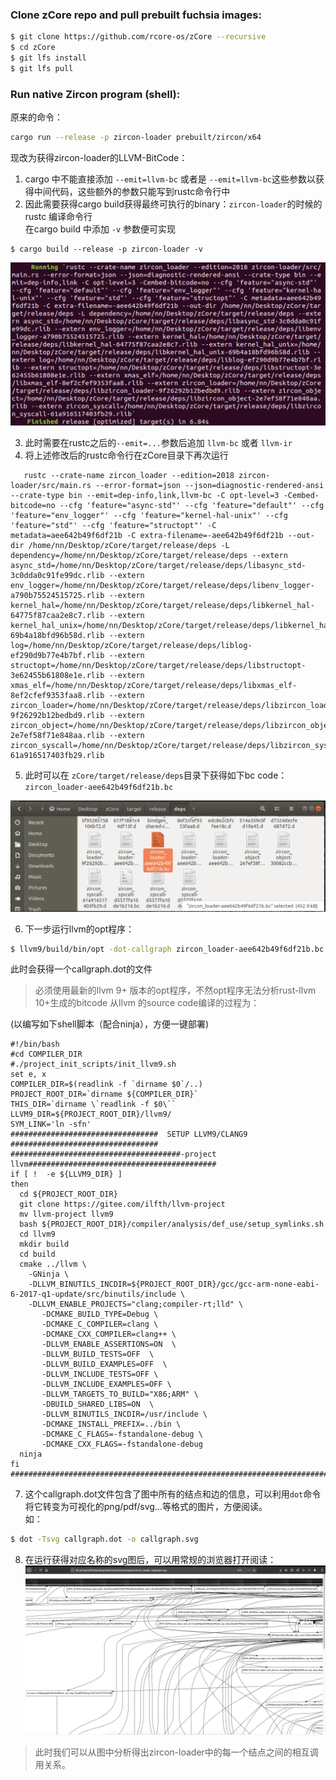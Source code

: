 ### Clone zCore repo and pull prebuilt fuchsia images:
```sh
$ git clone https://github.com/rcore-os/zCore --recursive
$ cd zCore
$ git lfs install
$ git lfs pull
```

### Run native Zircon program (shell):
原来的命令：
```sh
cargo run --release -p zircon-loader prebuilt/zircon/x64
```
现改为获得zircon-loader的LLVM-BitCode：
1. cargo 中不能直接添加 `--emit=llvm-bc` 或者是 `--emit=llvm-bc`这些参数以获得中间代码，这些额外的参数只能写到rustc命令行中
2. 因此需要获得cargo build获得最终可执行的binary：`zircon-loader`的时候的rustc 编译命令行  
   在cargo build 中添加 `-v` 参数便可实现
```shell
$ cargo build --release -p zircon-loader -v
```
![get_rustc_cmd](img/get_rustc_cmd.png) 

3. 此时需要在rustc之后的`--emit=...`参数后追加 `llvm-bc` 或者 `llvm-ir`
4. 将上述修改后的rustc命令行在zCore目录下再次运行
```shell
   rustc --crate-name zircon_loader --edition=2018 zircon-loader/src/main.rs --error-format=json --json=diagnostic-rendered-ansi --crate-type bin --emit=dep-info,link,llvm-bc -C opt-level=3 -Cembed-bitcode=no --cfg 'feature="async-std"' --cfg 'feature="default"' --cfg 'feature="env_logger"' --cfg 'feature="kernel-hal-unix"' --cfg 'feature="std"' --cfg 'feature="structopt"' -C metadata=aee642b49f6df21b -C extra-filename=-aee642b49f6df21b --out-dir /home/nn/Desktop/zCore/target/release/deps -L dependency=/home/nn/Desktop/zCore/target/release/deps --extern async_std=/home/nn/Desktop/zCore/target/release/deps/libasync_std-3c0dda0c91fe99dc.rlib --extern env_logger=/home/nn/Desktop/zCore/target/release/deps/libenv_logger-a790b75524515725.rlib --extern kernel_hal=/home/nn/Desktop/zCore/target/release/deps/libkernel_hal-64775f87caa2e8c7.rlib --extern kernel_hal_unix=/home/nn/Desktop/zCore/target/release/deps/libkernel_hal_unix-69b4a18bfd96b58d.rlib --extern log=/home/nn/Desktop/zCore/target/release/deps/liblog-ef290d9b77e4b7bf.rlib --extern structopt=/home/nn/Desktop/zCore/target/release/deps/libstructopt-3e62455b61808e1e.rlib --extern xmas_elf=/home/nn/Desktop/zCore/target/release/deps/libxmas_elf-8ef2cfef9353faa8.rlib --extern zircon_loader=/home/nn/Desktop/zCore/target/release/deps/libzircon_loader-9f26292b12bedbd9.rlib --extern zircon_object=/home/nn/Desktop/zCore/target/release/deps/libzircon_object-2e7ef58f71e848aa.rlib --extern zircon_syscall=/home/nn/Desktop/zCore/target/release/deps/libzircon_syscall-61a916517403fb29.rlib
```

5. 此时可以在 `zCore/target/release/deps`目录下获得如下bc code：`zircon_loader-aee642b49f6df21b.bc`  

![get_the_bitcode](img/get_the_bitcode.png)  

6. 下一步运行llvm的opt程序：
```sh
$ llvm9/build/bin/opt -dot-callgraph zircon_loader-aee642b49f6df21b.bc
```
此时会获得一个callgraph.dot的文件  

> 必须使用最新的llvm 9+ 版本的opt程序，不然opt程序无法分析rust-llvm 10+生成的bitcode
> 从llvm 的source code编译的过程为：

(以编写如下shell脚本（配合ninja），方便一键部署)

```shell
#!/bin/bash
#cd COMPILER_DIR
#./project_init_scripts/init_llvm9.sh
set e, x
COMPILER_DIR=$(readlink -f `dirname $0`/..)
PROJECT_ROOT_DIR=`dirname ${COMPILER_DIR}`
THIS_DIR=`dirname \`readlink -f $0\``
LLVM9_DIR=${PROJECT_ROOT_DIR}/llvm9/
SYM_LINK='ln -sfn'
#################################  SETUP LLVM9/CLANG9  #################################
######################################-project llvm##########################################
if [ !  -e ${LLVM9_DIR} ]
then
  cd ${PROJECT_ROOT_DIR}
  git clone https://gitee.com/ilfth/llvm-project 
  mv llvm-project llvm9
  bash ${PROJECT_ROOT_DIR}/compiler/analysis/def_use/setup_symlinks.sh
  cd llvm9
  mkdir build
  cd build 
  cmake ../llvm \
    -GNinja \
    -DLLVM_BINUTILS_INCDIR=${PROJECT_ROOT_DIR}/gcc/gcc-arm-none-eabi-6-2017-q1-update/src/binutils/include \
    -DLLVM_ENABLE_PROJECTS="clang;compiler-rt;lld" \
       -DCMAKE_BUILD_TYPE=Debug \
       -DCMAKE_C_COMPILER=clang \
       -DCMAKE_CXX_COMPILER=clang++ \
       -DLLVM_ENABLE_ASSERTIONS=ON  \
       -DLLVM_BUILD_TESTS=OFF  \
       -DLLVM_BUILD_EXAMPLES=OFF  \
       -DLLVM_INCLUDE_TESTS=OFF \
       -DLLVM_INCLUDE_EXAMPLES=OFF \
       -DLLVM_TARGETS_TO_BUILD="X86;ARM" \
       -DBUILD_SHARED_LIBS=ON  \
       -DLLVM_BINUTILS_INCDIR=/usr/include \
       -DCMAKE_INSTALL_PREFIX=../bin \
       -DCMAKE_C_FLAGS=-fstandalone-debug \
       -DCMAKE_CXX_FLAGS=-fstandalone-debug
  ninja
fi
################################################################################

```

7. 这个callgraph.dot文件包含了图中所有的结点和边的信息，可以利用`dot`命令将它转变为可视化的png/pdf/svg...等格式的图片，方便阅读。  
   如：  
```sh
$ dot -Tsvg callgraph.dot -o callgraph.svg
```
8. 在运行获得对应名称的svg图后，可以用常规的浏览器打开阅读：  
   ![zCore-Syscall-部分](img/zircon_loader-callgraph-part.png)
> 此时我们可以从图中分析得出zircon-loader中的每一个结点之间的相互调用关系。
